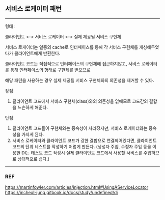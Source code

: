 ## 서비스 로케이터 패턴 
---

형태 : 

클라이언트 <-> 서비스 로케이터 <-> 실제 제공될 서비스 구현체

서비스 로케이터는 일종의 cache로 인터페이스를 통해 각 서비스 구현체를 캐싱해두었다가 클라이언트에게 반환한다.

클라이언트 코드는 직접적으로 인터페이스의 구현체에 접근하지않고, 서비스 로케이터를 통해 인터페이스의 형태로 구현체를 받으므로

해당 패턴을 사용하는 경우 실제 제공될 서비스 구현체와의 의존성을 제거할 수 있다.


장점
1. 클라이언트 코드에서 서비스 구현체(class)와의 의존성을 없애므로 코드간의 결합을 느슨하게 해준다.

단점
1. 클라이언트 코드들이 구현체와는 종속성이 사라졌지만, 서비스 로케이터와는 종속성을 가지게 된다.
2. 서비스 로케이터와 클라이언트 코드가 강한 결합으로 연결되어있다면, 클라이언트 코드의 단위 테스트를 작성하기 어렵게 만든다. 
   (생성자 주입, 수정자 주입 등을 이용한 DI는 테스트 코드 작성시 실제 클라이언트 코드에서 사용할 서비스를 주입하므로 상대적으로 쉽다.)


---
### REF
https://martinfowler.com/articles/injection.html#UsingAServiceLocator 
https://incheol-jung.gitbook.io/docs/study/undefined/di
